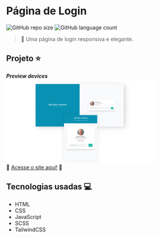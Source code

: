 # Página de Login

![GitHub repo size](https://img.shields.io/github/repo-size/allbertuu/mycalendar?style=for-the-badge)
![GitHub language count](https://img.shields.io/github/languages/count/allbertuu/mycalendar?style=for-the-badge)

> 💬 Uma página de login responsiva e elegante.

## Projeto ⭐
***Preview devices***  
<img src="./screenshots/banner.png" alt="Imagem de vizualização em diferentes dispositivos" style="width: 400px;">  
🚀 [Acesse o site aqui!](https://allbertuu.github.io/pagina-login/) 🚀  

## Tecnologias usadas 💻
- HTML
- CSS
- JavaScript
- SCSS
- TailwindCSS